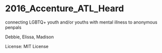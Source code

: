 # 2016_Accenture_ATL_Heard
connecting LGBTQ+ youth and/or youths with mental illness to anonymous penpals


Debbie, Elissa, Madison

License:
MIT License
